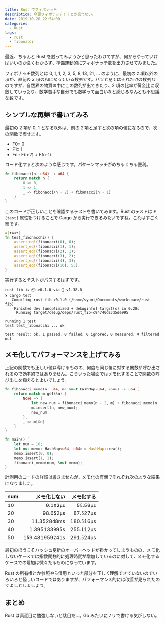 ```yaml
---
title: Rust でフィボナッチ
description: 今更フィボナッチ！？とか言わない。
date: 2019-10-20 22:54:00
categories:
  - Rust
tags:
  - rust
  - fibonacci
---
```


最近、ちゃんと Rust を触ってみようかと思ったわけですが、何からやっていけばいいのか良くわからず、準備運動的にフィボナッチ数を出力させてみました。

フィボナッチ数列とは 0, 1, 1, 2, 3, 5, 8, 13, 21, ... のように、最初の 2 項以外の項が、直前の 2 項の和になっている数列です。パッと見ではそれだけの数列なのですが、自然界の物質の中にこの数列が出てきたり、2 項の比率が黄金比に収斂していったり、数学苦手な自分でも数学って面白いなと感じるなんとも不思議な数です。

シンプルな再帰で書いてみる
--
最初の 2 項が 0, 1 となる以外は、前の 2 項と足すと次の項の値になるので、次の関数で表せます。

* F0:: 0
* F1:: 1
* Fn:: F(n-2) + F(n-1)

コード化すると次のような感じです。パターンマッチがめちゃくちゃ便利。

```rust
fn fibonacci(n: u64) -> u64 {
    return match n {
        0 => 0,
        1 => 1,
        _ => fibonacci(n - 2) + fibonacci(n - 1)
    }
}
```

このコードが正しいことを確認するテストを書いてみます。Rust のテストは `#[test]` 属性をつけることで Cargo から実行できるみたいですね。これはすごく楽です。

```rust
#[test]
fn test_fibonacchi() {
    assert_eq!(fibonacci(0), 0);
    assert_eq!(fibonacci(1), 1);
    assert_eq!(fibonacci(2), 1);
    assert_eq!(fibonacci(3), 2);
    assert_eq!(fibonacci(4), 3);
    assert_eq!(fibonacci(10), 55);
}
```

実行するとテストがパスするはずです。

```shell
rust-fib is 📦 v0.1.0 via 🦀 v1.38.0
❯ cargo test
   Compiling rust-fib v0.1.0 (/home/syuni/Documents/workspace/rust-fib)
    Finished dev [unoptimized + debuginfo] target(s) in 0.28s
     Running target/debug/deps/rust_fib-c94740de3d5de995

running 1 test
test test_fibonacchi ... ok

test result: ok. 1 passed; 0 failed; 0 ignored; 0 measured; 0 filtered out
```

メモ化してパフォーマンスを上げてみる
--
上記の関数でも正しい値は導けるものの、何度も同じ値に対する関数が呼び出されるので効率的ではありません。こういった場面ではメモ化することで関数の呼び出しを抑えるとよいでしょう。

```rust
fn fibonacci_memo(n: u64, m: &mut HashMap<u64, u64>) -> u64 {
    return match m.get(&n) {
        None => {
            let new_num = fibonacci_memo(n - 2, m) + fibonacci_memo(n - 1, m);
            m.insert(n, new_num);
            new_num
        },
        _ => m[&n]
    }
}

fn main() {
    let num = 10;
    let mut memo: HashMap<u64, u64> = HashMap::new();
    memo.insert(0, 0);
    memo.insert(1, 1);
    fibonacci_memo(num, &mut memo);
}
```

計測用のコードの詳細は書きませんが、メモ化の有無でそれぞれ次のような結果になりました。

num | メモ化しない | メモ化する
:-- | --: | --:
10 | 9.102µs | 55.59µs
20 | 98.652µs | 87.527µs
30 | 11.352848ms | 180.516µs
40 | 1.395133995s | 255.112µs
50 | 159.481959241s | 291.524µs

最初のほうこそハッシュ更新のオーバーヘッドが掛かってしまうものの、メモ化しないケースでは指数関数的に処理時間が増加しているのに対して、メモ化するケースでの増加は微々たるものになっています。

Rust の所有権とか参照やら借用といった部分を正しく理解できていないのでいろいろと怪しいコードではありますが、パフォーマンス的には改善が見られたのでよしとしましょう。

まとめ
--
Rust は真面目に勉強しないと駄目だ…。Go みたいにノリで書ける気がしない。
